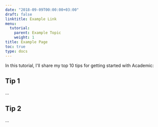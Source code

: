 ```yaml
---
date: "2018-09-09T00:00:00+03:00"
draft: false
linktitle: Example Link
menu:
  tutorial:
    parent: Example Topic
    weight: 1
title: Example Page
toc: true
type: docs
---
```


In this tutorial, I'll share my top 10 tips for getting started with Academic:

## Tip 1

...

## Tip 2

...

